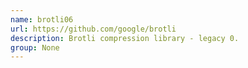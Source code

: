 ```yaml
---
name: brotli06
url: https://github.com/google/brotli
description: Brotli compression library - legacy 0.
group: None
---
```


